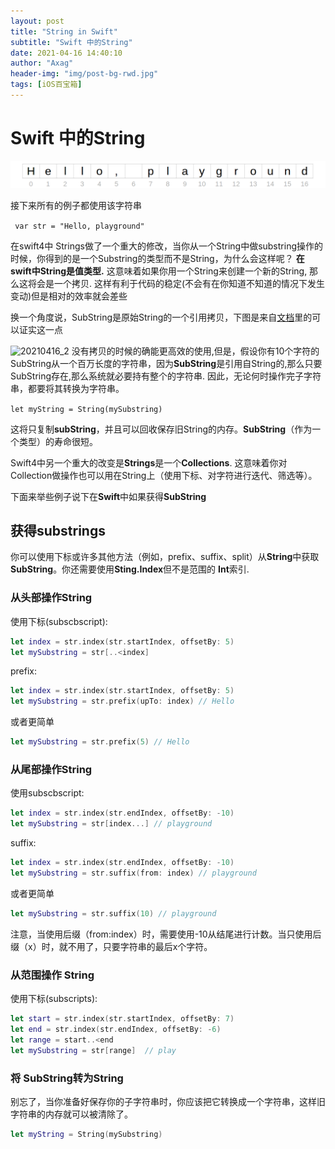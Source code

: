 ```yaml
---
layout: post
title: "String in Swift"
subtitle: "Swift 中的String"
date: 2021-04-16 14:40:10
author: "Axag"
header-img: "img/post-bg-rwd.jpg"
tags: [iOS百宝箱]
---
```

# Swift 中的String

![20210416_1](/img/2021/20210416_1.png)

接下来所有的例子都使用该字符串

``` var str = "Hello, playground"```

在swift4中 Strings做了一个重大的修改，当你从一个String中做substring操作的时候，你得到的是一个Substring的类型而不是String，为什么会这样呢？ **在swift中String是值类型.** 这意味着如果你用一个String来创建一个新的String, 那么这将会是一个拷贝. 这样有利于代码的稳定(不会有在你知道不知道的情况下发生变动)但是相对的效率就会差些

换一个角度说，SubString是原始String的一个引用拷贝，下图是来自[文档](https://docs.swift.org/swift-book/LanguageGuide/StringsAndCharacters.html)里的可以证实这一点

![20210416_2](/img/2021/20210416_2.png)
没有拷贝的时候的确能更高效的使用,但是，假设你有10个字符的SubString从一个百万长度的字符串，因为**SubString**是引用自String的,那么只要SubString存在,那么系统就必要持有整个的字符串. 因此，无论何时操作完子字符串，都要将其转换为字符串。

```let myString = String(mySubstring)```

这将只复制**subString**，并且可以回收保存旧String的内存。**SubString**（作为一个类型）的寿命很短。

Swift4中另一个重大的改变是**Strings**是一个**Collections**. 这意味着你对Collection做操作也可以用在String上（使用下标、对字符进行迭代、筛选等）。

下面来举些例子说下在**Swift**中如果获得**SubString**

## 获得substrings

你可以使用下标或许多其他方法（例如，prefix、suffix、split）从**String**中获取**SubString**。你还需要使用**Sting.Index**但不是范围的 **Int**索引.

### 从头部操作String

使用下标(subscbscript):

```swift
let index = str.index(str.startIndex, offsetBy: 5)
let mySubstring = str[..<index] 
```

prefix:

```swift
let index = str.index(str.startIndex, offsetBy: 5)
let mySubstring = str.prefix(upTo: index) // Hello
```

或者更简单

```swift
let mySubstring = str.prefix(5) // Hello
```

### 从尾部操作String

使用subscbscript:

```swift
let index = str.index(str.endIndex, offsetBy: -10)
let mySubstring = str[index...] // playground
```

suffix:

```swift
let index = str.index(str.endIndex, offsetBy: -10)
let mySubstring = str.suffix(from: index) // playground
```

或者更简单

```swift
let mySubstring = str.suffix(10) // playground
```

注意，当使用后缀（from:index）时，需要使用-10从结尾进行计数。当只使用后缀（x）时，就不用了，只要字符串的最后x个字符。

### 从范围操作 String

使用下标(subscripts):

```swift
let start = str.index(str.startIndex, offsetBy: 7)
let end = str.index(str.endIndex, offsetBy: -6)
let range = start..<end
let mySubstring = str[range]  // play
```

### 将 SubString转为String

别忘了，当你准备好保存你的子字符串时，你应该把它转换成一个字符串，这样旧字符串的内存就可以被清除了。

```swift
let myString = String(mySubstring)
```
